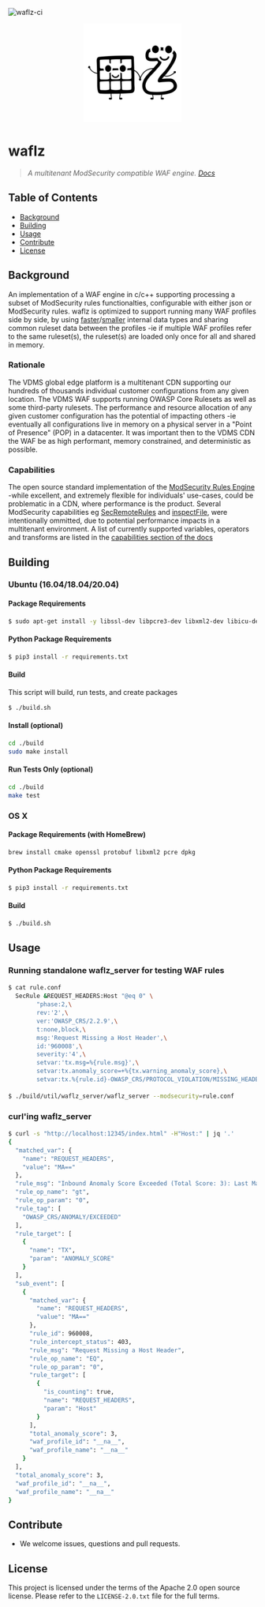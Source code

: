 ![waflz-ci](https://github.com/VerizonDigital/waflz/workflows/waflz-ci/badge.svg)

<p align="center">
<img src="/docs/_images/waflz_white.svg" title="waflz" width="200"/>
</p>

# waflz
> _A multitenant ModSecurity compatible WAF engine. [Docs](https://verizondigital.github.io/waflz/ "waflz docs")_

## Table of Contents

- [Background](#background)
- [Building](#building)
- [Usage](#usage)
- [Contribute](#contribute)
- [License](#license)

## Background
An implementation of a WAF engine in c/c++ supporting processing a subset of ModSecurity rules functionalties, configurable with either json or ModSecurity rules.  waflz is optimized to support running many WAF profiles side by side, by using [faster](https://github.com/VerizonDigital/waflz/blob/master/src/op/nms.h "IP tree")/[smaller](https://github.com/VerizonDigital/waflz/blob/master/src/op/ac.h "Aho–Corasick") internal data types and sharing common ruleset data between the profiles -ie if multiple WAF profiles refer to the same ruleset(s), the ruleset(s) are loaded only once for all and shared in memory.

### Rationale
The VDMS global edge platform is a multitenant CDN supporting our hundreds of thousands individual customer configurations from any given location.  The VDMS WAF supports running OWASP Core Rulesets as well as some third-party rulesets.  The performance and resource allocation of any given customer configuration has the potential of impacting others -ie eventually all configurations live in memory on a physical server in a "Point of Presence" (POP) in a datacenter.  It was important then to the VDMS CDN the WAF be as high performant, memory constrained, and deterministic as possible.

### Capabilities
The open source standard implementation of the [ModSecurity Rules Engine](https://github.com/SpiderLabs/ModSecurity "ModSecurity") -while excellent, and extremely flexible for individuals' use-cases, could be problematic in a CDN, where performance is the product.  Several ModSecurity capabilities eg [SecRemoteRules](https://github.com/SpiderLabs/ModSecurity/wiki/Reference-Manual-%28v2.x%29#SecRemoteRules "SecRemoteRules") and [inspectFile](https://github.com/SpiderLabs/ModSecurity/wiki/Reference-Manual-%28v2.x%29#inspectFile "inspectFile"), were intentionally ommitted, due to potential performance impacts in a multitenant environment.  A list of currently supported variables, operators and transforms are listed in the [capabilities section of the docs](https://verizondigital.github.io/waflz/capabilities "waflz capabilities")


## Building

### Ubuntu (16.04/18.04/20.04)

#### Package Requirements

```sh
$ sudo apt-get install -y libssl-dev libpcre3-dev libxml2-dev libicu-dev protobuf-compiler libprotobuf-dev liblzma-dev python3-pip
```

#### Python Package Requirements
```sh
$ pip3 install -r requirements.txt
```

#### Build
This script will build, run tests, and create packages

```sh
$ ./build.sh
```

#### Install (optional)
```bash
cd ./build
sudo make install
```

#### Run Tests Only (optional)
```bash
cd ./build
make test
```

### OS X

#### Package Requirements (with HomeBrew)
```bash
brew install cmake openssl protobuf libxml2 pcre dpkg
```

#### Python Package Requirements
```sh
$ pip3 install -r requirements.txt
```

#### Build
```bash
$ ./build.sh
```


## Usage

### Running standalone waflz_server for testing WAF rules

```sh
$ cat rule.conf
  SecRule &REQUEST_HEADERS:Host "@eq 0" \
        "phase:2,\
        rev:'2',\
        ver:'OWASP_CRS/2.2.9',\
        t:none,block,\
        msg:'Request Missing a Host Header',\
        id:'960008',\
        severity:'4',\
        setvar:'tx.msg=%{rule.msg}',\
        setvar:tx.anomaly_score=+%{tx.warning_anomaly_score},\
        setvar:tx.%{rule.id}-OWASP_CRS/PROTOCOL_VIOLATION/MISSING_HEADER-%{matched_var_name}=%{matched_var}"

$ ./build/util/waflz_server/waflz_server --modsecurity=rule.conf

```

### curl'ing waflz_server

```sh
$ curl -s "http://localhost:12345/index.html" -H"Host:" | jq '.'
{
  "matched_var": {
    "name": "REQUEST_HEADERS",
    "value": "MA=="
  },
  "rule_msg": "Inbound Anomaly Score Exceeded (Total Score: 3): Last Matched Message: Request Missing a Host Header",
  "rule_op_name": "gt",
  "rule_op_param": "0",
  "rule_tag": [
    "OWASP_CRS/ANOMALY/EXCEEDED"
  ],
  "rule_target": [
    {
      "name": "TX",
      "param": "ANOMALY_SCORE"
    }
  ],
  "sub_event": [
    {
      "matched_var": {
        "name": "REQUEST_HEADERS",
        "value": "MA=="
      },
      "rule_id": 960008,
      "rule_intercept_status": 403,
      "rule_msg": "Request Missing a Host Header",
      "rule_op_name": "EQ",
      "rule_op_param": "0",
      "rule_target": [
        {
          "is_counting": true,
          "name": "REQUEST_HEADERS",
          "param": "Host"
        }
      ],
      "total_anomaly_score": 3,
      "waf_profile_id": "__na__",
      "waf_profile_name": "__na__"
    }
  ],
  "total_anomaly_score": 3,
  "waf_profile_id": "__na__",
  "waf_profile_name": "__na__"
}
```

## Contribute

- We welcome issues, questions and pull requests.


## License

This project is licensed under the terms of the Apache 2.0 open source license. Please refer to the `LICENSE-2.0.txt` file for the full terms.